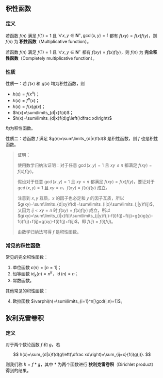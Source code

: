## 积性函数

### 定义

若函数 $f(n)$ 满足 $f(1)=1$ 且 $\forall x,y\in\mathbf{N}^+,\gcd(x,y)=1$ 都有 $f(xy)=f(x)f(y)$，则 $f(n)$ 为 **积性函数**（Multiplicative function）。

若函数 $f(n)$ 满足 $f(1)=1$ 且 $\forall x,y\in\mathbf{N}^+$ 都有 $f(xy)=f(x)f(y)$，则 $f(n)$ 为 **完全积性函数**（Completely multiplicative function）。

### 性质

性质一：若 $f(x)$ 和 $g(x)$ 均为积性函数，则

- $h(x)=f(x^n)$；
- $h(x)=f^n(x)$；
- $h(x)=f(x)g(x)$；
- $h(x)=\sum\limits_{d|x}f(d)$；
- $h(x)=\sum\limits_{d|x}f(d)g\left(\dfrac xd\right)$

均为积性函数。

性质二：若函数 $f$ 满足 $g(n)=\sum\limits_{d|n}f(d)$ 是积性函数，则 $f$ 也是积性函数。

> 证明：
> 
> 使用数学归纳法证明：对于任意 $\gcd(x,y)=1$ 且 $xy\leq n$ 都满足 $f(xy)=f(x)f(y)$。
> 
> 假设对于任意 $\gcd(x,y)=1$ 且 $xy < n$ 都满足 $f(xy)=f(x)f(y)$，要证对于 $\gcd(x,y)=1$ 且 $xy=n$，$f(xy)=f(x)f(y)$ 成立。
> 
> 注意到 $x,y$ 互质，$x$ 的因子也必定和 $y$ 的因子互质，所以 $g(xy)=\sum\limits_{d|xy}f(d)=\sum\limits_{i|x}\sum\limits_{j|y}f(ij)$，又因为 $ij < xy=n$ 时 $f(xy)=f(x)f(y)$ 成立，所以 $g(xy)=\sum\limits_{i|x}f(i)\sum\limits_{j|y}f(j)-f(i)f(j)+f(ij)=g(x)g(y)-f(i)f(j)+f(ij)=g(xy)-f(i)f(j)+f(ij)$，即 $f(ij)=f(i)f(j)$。
> 
> 由数学归纳法可得 $f$ 是积性函数。

### 常见的积性函数

常见的完全积性函数：

1. 单位函数 $\varepsilon(n)=[n=1]$；
2. 恒等函数 $\operatorname{id}_k(n)=n^k$，$\operatorname{id}(n)=n$；
3. 常数函数。

其他常见的积性函数：

4. 欧拉函数 $\varphi(n)=\sum\limits_{i=1}^n[\gcd(i,n)=1]$。

## 狄利克雷卷积

### 定义

对于两个数论函数 $f$ 和 $g$，若

$$
h(x)=\sum_{d|x}f(d)g\left(\dfrac xd\right)=\sum_{ij=x}{f(i)g(j)}.
$$

则我们称 $h=f*g$，其中 $*$ 为两个函数进行 **狄利克雷卷积**（Dirichlet product）得到的结果。

